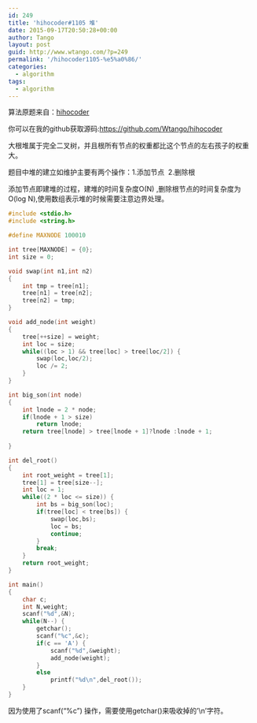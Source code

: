 ```yaml
---
id: 249
title: 'hihocoder#1105 堆'
date: 2015-09-17T20:50:28+00:00
author: Tango
layout: post
guid: http://www.wtango.com/?p=249
permalink: '/hihocoder1105-%e5%a0%86/'
categories:
  - algorithm
tags:
  - algorithm
---
```

算法原题来自：<a href="http://hihocoder.com/problemset/problem/1105" target="_blank">hihocoder</a>

你可以在我的github获取源码:<a href="https://github.com/Wtango/hihocoder" data-slimstat-tracking="true" data-slimstat-callback="true" data-slimstat-type="0">https://github.com/Wtango/hihocoder</a>

大根堆属于完全二叉树，并且根所有节点的权重都比这个节点的左右孩子的权重大。

题目中堆的建立如维护主要有两个操作：1.添加节点  2.删除根

<!--more-->

添加节点即建堆的过程，建堆的时间复杂度O(N) ,删除根节点的时间复杂度为O(log N),使用数组表示堆的时候需要注意边界处理。

```c++
#include <stdio.h>
#include <string.h>

#define MAXNODE 100010

int tree[MAXNODE] = {0};
int size = 0;

void swap(int n1,int n2)
{
	int tmp = tree[n1];
	tree[n1] = tree[n2];
	tree[n2] = tmp;
}

void add_node(int weight)
{
	tree[++size] = weight;
	int loc = size;
	while((loc > 1) && tree[loc] > tree[loc/2]) {
		swap(loc,loc/2);
		loc /= 2;
	}
}

int big_son(int node)
{
	int lnode = 2 * node;
	if(lnode + 1 > size)
		return lnode;
	return tree[lnode] > tree[lnode + 1]?lnode :lnode + 1;
	
}

int del_root()
{
	int root_weight = tree[1];
	tree[1] = tree[size--];
	int loc = 1;
	while((2 * loc <= size)) {
		int bs = big_son(loc);
		if(tree[loc] < tree[bs]) {
			swap(loc,bs);
			loc = bs;
			continue;
		}
		break;
	}
	return root_weight;
}

int main()
{
	char c;
	int N,weight;
	scanf("%d",&N);
	while(N--) {
		getchar();
		scanf("%c",&c);
		if(c == 'A') {
			scanf("%d",&weight);
			add_node(weight);
		}
		else
			printf("%d\n",del_root());
	}
}
```

因为使用了scanf(&#8220;%c&#8221;) 操作，需要使用getchar()来吸收掉的&#8217;\n&#8217;字符。